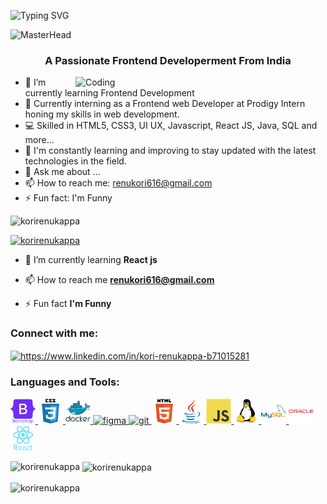   ![Typing SVG](https://readme-typing-svg.demolab.com/?font=Fira+Code&weight=600&size=22&pause=1000&color=110902&random=false&width=535&lines=%F0%9F%91%8B+Hey%2C+I%27m+%20KORI%20RENUKAPPA+.+You+are+Welcome!+%F0%9F%8C%9F)

![MasterHead](https://irfantariq.com/images/banner)

<h3 align="center">A Passionate Frontend Developerment From India</h3> 

<img align="right" alt="Coding" width="400" padding-bottom="30" src="https://user-images.githubusercontent.com/55389276/140866485-8fb1c876-9a8f-4d6a-98dc-08c4981eaf70.gif"/>





- 🌱 I’m currently learning Frontend Development
- 💼 Currently interning as a Frontend web Developer at Prodigy Intern honing my skills in web development.
- 💻 Skilled in HTML5, CSS3, UI UX, Javascript, React JS, Java, SQL and more...
- 🌱 I'm constantly learning and improving to stay updated with the latest technologies in the field.
- 💬 Ask me about ...
- 📫 How to reach me: renukori616@gmail.com
- ⚡ Fun fact: I'm Funny





<p align="left"> <img src="https://komarev.com/ghpvc/?username=korirenukappa&label=Profile%20views&color=0e75b6&style=flat" alt="korirenukappa" /> </p>

<p align="left"> <a href="https://github.com/ryo-ma/github-profile-trophy"><img src="https://github-profile-trophy.vercel.app/?username=korirenukappa" alt="korirenukappa" /></a> </p>

- 🌱 I’m currently learning **React js**

- 📫 How to reach me **renukori616@gmail.com**

- ⚡ Fun fact **I'm Funny**

<h3 align="left">Connect with me:</h3>
<p align="left">
<a href="https://linkedin.com/in/https://www.linkedin.com/in/kori-renukappa-b71015281" target="blank"><img align="center" src="https://raw.githubusercontent.com/rahuldkjain/github-profile-readme-generator/master/src/images/icons/Social/linked-in-alt.svg" alt="https://www.linkedin.com/in/kori-renukappa-b71015281" height="30" width="40" /></a>
</p>

<h3 align="left">Languages and Tools:</h3>
<p align="left"> <a href="https://getbootstrap.com" target="_blank" rel="noreferrer"> <img src="https://raw.githubusercontent.com/devicons/devicon/master/icons/bootstrap/bootstrap-plain-wordmark.svg" alt="bootstrap" width="40" height="40"/> </a> <a href="https://www.w3schools.com/css/" target="_blank" rel="noreferrer"> <img src="https://raw.githubusercontent.com/devicons/devicon/master/icons/css3/css3-original-wordmark.svg" alt="css3" width="40" height="40"/> </a> <a href="https://www.docker.com/" target="_blank" rel="noreferrer"> <img src="https://raw.githubusercontent.com/devicons/devicon/master/icons/docker/docker-original-wordmark.svg" alt="docker" width="40" height="40"/> </a> <a href="https://www.figma.com/" target="_blank" rel="noreferrer"> <img src="https://www.vectorlogo.zone/logos/figma/figma-icon.svg" alt="figma" width="40" height="40"/> </a> <a href="https://git-scm.com/" target="_blank" rel="noreferrer"> <img src="https://www.vectorlogo.zone/logos/git-scm/git-scm-icon.svg" alt="git" width="40" height="40"/> </a> <a href="https://www.w3.org/html/" target="_blank" rel="noreferrer"> <img src="https://raw.githubusercontent.com/devicons/devicon/master/icons/html5/html5-original-wordmark.svg" alt="html5" width="40" height="40"/> </a> <a href="https://www.java.com" target="_blank" rel="noreferrer"> <img src="https://raw.githubusercontent.com/devicons/devicon/master/icons/java/java-original.svg" alt="java" width="40" height="40"/> </a> <a href="https://developer.mozilla.org/en-US/docs/Web/JavaScript" target="_blank" rel="noreferrer"> <img src="https://raw.githubusercontent.com/devicons/devicon/master/icons/javascript/javascript-original.svg" alt="javascript" width="40" height="40"/> </a> <a href="https://www.linux.org/" target="_blank" rel="noreferrer"> <img src="https://raw.githubusercontent.com/devicons/devicon/master/icons/linux/linux-original.svg" alt="linux" width="40" height="40"/> </a> <a href="https://www.mysql.com/" target="_blank" rel="noreferrer"> <img src="https://raw.githubusercontent.com/devicons/devicon/master/icons/mysql/mysql-original-wordmark.svg" alt="mysql" width="40" height="40"/> </a> <a href="https://www.oracle.com/" target="_blank" rel="noreferrer"> <img src="https://raw.githubusercontent.com/devicons/devicon/master/icons/oracle/oracle-original.svg" alt="oracle" width="40" height="40"/> </a> <a href="https://reactjs.org/" target="_blank" rel="noreferrer"> <img src="https://raw.githubusercontent.com/devicons/devicon/master/icons/react/react-original-wordmark.svg" alt="react" width="40" height="40"/> </a> </p>

<p><img align="left" src="https://github-readme-stats.vercel.app/api/top-langs?username=korirenukappa&show_icons=true&locale=en&layout=compact" alt="korirenukappa" /></p>

<p>&nbsp;<img align="center" src="https://github-readme-stats.vercel.app/api?username=korirenukappa&show_icons=true&locale=en" alt="korirenukappa" /></p>

<p><img align="center" src="https://github-readme-streak-stats.herokuapp.com/?user=korirenukappa&" alt="korirenukappa" /></p>

















<!--
**koriRenukappa/koriRenukappa** is a ✨ _special_ ✨ repository because its `README.md` (this file) appears on your GitHub profile.

Here are some ideas to get you started:

- 🔭 I’m currently working on ...
- 🌱 I’m currently learning ...
- 👯 I’m looking to collaborate on ...
- 🤔 I’m looking for help with ...
- 💬 Ask me about ...
- 📫 How to reach me: ...
- 😄 Pronouns: ...
- ⚡ Fun fact: ...
-->
